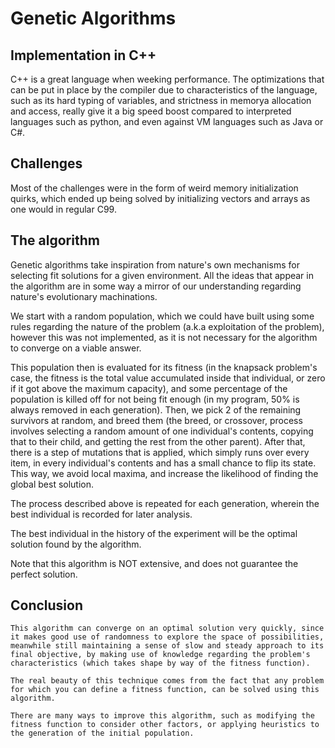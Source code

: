 # Genetic Algorithms

## Implementation in C++

C++ is a great language when weeking performance. The optimizations that can be put in place by the compiler due to characteristics of the language, such as its hard typing of variables, and strictness in memorya allocation and access, really give it a big speed boost compared to interpreted languages such as python, and even against VM languages such as Java or C#.

## Challenges

Most of the challenges were in the form of weird memory initialization quirks, which ended up being solved by initializing vectors and arrays as one would in regular C99.

## The algorithm

Genetic algorithms take inspiration from nature's own mechanisms for selecting fit solutions for a given environment. All the ideas that appear in the algorithm are in some way a mirror of our understanding regarding nature's evolutionary machinations. 

We start with a random population, which we could have built using some rules regarding the nature of the problem (a.k.a exploitation of the problem), however this was not implemented, as it is not necessary for the algorithm to converge on a viable answer.

This population then is evaluated for its fitness (in the knapsack problem's case, the fitness is the total value accumulated inside that individual, or zero if it got above the maximum capacity), and some percentage of the population is killed off for not being fit enough (in my program, 50% is always removed in each generation). Then, we pick 2 of the remaining survivors at random, and breed them (the breed, or crossover, process involves selecting a random amount of one individual's contents, copying that to their child, and getting the rest from the other parent). After that, there is a step of mutations that is applied, which simply runs over every item, in every individual's contents and has a small chance to flip its state. This way, we avoid local maxima, and increase the likelihood of finding the global best solution.

The process described above is repeated for each generation, wherein the best individual is recorded for later analysis.

The best individual in the history of the experiment will be the optimal solution found by the algorithm.

Note that this algorithm is NOT extensive, and does not guarantee the perfect solution.

## Conclusion

    This algorithm can converge on an optimal solution very quickly, since it makes good use of randomness to explore the space of possibilities, meanwhile still maintaining a sense of slow and steady approach to its final objective, by making use of knowledge regarding the problem's characteristics (which takes shape by way of the fitness function).

    The real beauty of this technique comes from the fact that any problem for which you can define a fitness function, can be solved using this algorithm.

    There are many ways to improve this algorithm, such as modifying the fitness function to consider other factors, or applying heuristics to the generation of the initial population.